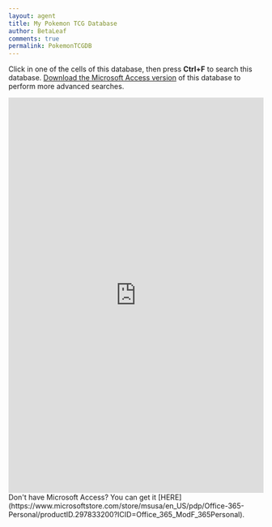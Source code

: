 ```yaml
---
layout: agent
title: My Pokemon TCG Database
author: BetaLeaf
comments: true
permalink: PokemonTCGDB
---
```

Click in one of the cells of this database, then press **Ctrl+F** to search this database.
[Download the Microsoft Access version](https://onedrive.live.com/redir.aspx?cid=ac6d5603e28a7989&resid=AC6D5603E28A7989!581818&parId=AC6D5603E28A7989!465971&authkey=!AIupXogtM4yk59A) of this database to perform more advanced searches.
<iframe width="100%" height="780" frameborder="0" scrolling="yes" src="https://onedrive.live.com/embed?cid=AC6D5603E28A7989&resid=AC6D5603E28A7989%21581817&authkey=ADYrY7Ny4v-eXLY&em=2&wdHideGridlines=True&wdHideHeaders=True&wdDownloadButton=True"></iframe>
Don't have Microsoft Access? You can get it [HERE](https://www.microsoftstore.com/store/msusa/en_US/pdp/Office-365-Personal/productID.297833200?ICID=Office_365_ModF_365Personal).
